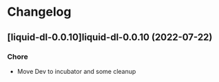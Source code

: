 # Changelog



## [liquid-dl-0.0.10]liquid-dl-0.0.10 (2022-07-22)

### Chore

- Move Dev to incubator and some cleanup
  
  